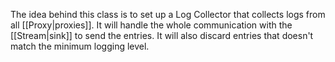The idea behind this class is to set up a Log Collector that collects logs from all [[Proxy|proxies]]. It will handle the whole communication with the [[Stream|sink]] to send the entries. It will also discard entries that doesn't match the minimum logging level.

